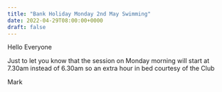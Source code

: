 ```yaml
---
title: "Bank Holiday Monday 2nd May Swimming"
date: 2022-04-29T08:00:00+0000
draft: false
---
```

Hello Everyone

Just to let you know that the session on Monday morning will start at 7.30am instead of 6.30am so an extra hour in bed courtesy of the Club

Mark

<!--more-->
